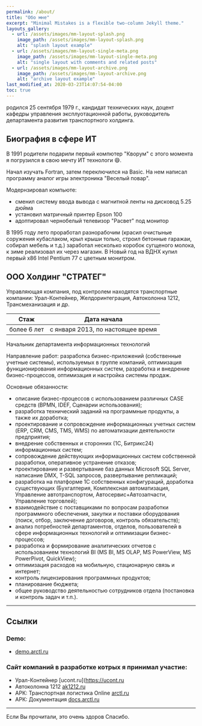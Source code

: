 ```yaml
---
permalink: /about/
title: "Обо мне"
excerpt: "Minimal Mistakes is a flexible two-column Jekyll theme."
layouts_gallery:
  - url: /assets/images/mm-layout-splash.png
    image_path: /assets/images/mm-layout-splash.png
    alt: "splash layout example"
  - url: /assets/images/mm-layout-single-meta.png
    image_path: /assets/images/mm-layout-single-meta.png
    alt: "single layout with comments and related posts"
  - url: /assets/images/mm-layout-archive.png
    image_path: /assets/images/mm-layout-archive.png
    alt: "archive layout example"
last_modified_at: 2020-03-23T14:07:54-04:00
toc: true
---
```


родился 25 сентября 1979 г.,
кандидат технических наук, доцент кафедры управления эксплуотационной работы,
руководитель департамента развития транспортного холдинга.

## Биография в сфере ИТ

В 1991 родители подарили первый компютер "Кворум"
с этого момента я погрузился в свою мечту ИТ технологи :smile:.

Начал изучать Fortran, затем переключился на Basic.
На нем написал программу аналог игры электроника "Веселый повар".

Модернзировал компьюте:
- сменил систему ввода вывода с магнитной ленты на дисковод 5.25 дюйма
- установил матричный принтер Epson 100
- адоптировал чернобелый телевизор "Расвет" под монитор

В 1995 году лето проработал разнорабочим (красил очистыные соружения кубаслаком, крыл крыши толью, строил бетонные гаражаи, собирал мебель и т.д.) заработал несколько коробок сугщеного молока, к зиме реализовал их через магазин.
В Новый год на ВДНХ купил первый x86 Intel Pentium 77 с цветным монитром.

## ООО Холдинг "СТРАТЕГ"

Управляющая компания, под контролем находятся транспортные компании: Урал-Контейнер, Желдоринтеграция, Автоколонна 1212, Трансмеханизация и др.

| Стаж | Дата начала |
| --- | --- |
| более 6 лет | с января 2013, по настоящее время |

Начальник департамента информационных технологий

Направление работ: разработка бизнес-приложений (собственные учетные системы), используемых в группе компаний, оптимизация функционирования информационных систем, разработка и внедрение бизнес-процессов, оптимизация и настройка системы продаж.

Основные обязанности:
- описание бизнес-процессов с использованием различных CASE средств
  (BPMN, IDEF, Сценарии использования);
- разработка технический заданий на программные продукты, а также их доработка;
- проектирование и сопровождение информационных учетных систем
   (ERP, CRM, CMS, TMS, WMS) по автоматизации деятельности предприятия;
- внедрение собственных и сторонних (1С, Битрикс24) информационных систем;
- сопровождение действующих информационных систем собственной разработки,
  оперативное устранение отказов;
- проектирование и развертывание баз данных Microsoft SQL Server,
  написание DMX, T-SQL запросов, развертывание репликаций;
- разработка на платформе 1С собственных конфигураций, доработка существующих
   (Бухгалтерия, Комплексная автоматизация, Управление автотранспортом,
   Автосервис+Автозапчасти, Управление торговлей);
- взаимодействие с поставщиками по вопросам разработки программного обеспечения,
   закупки и поставки оборудования  (поиск, отбор, заключение договоров, контроль обязательств);
- анализ потребностей департаментов, отделов,
  пользователей в сфере информационных технологий и
  оптимизации бизнес-процессов;
- разработка и формирование аналитических отчетов с использованием технологий BI
  (MS BI, MS OLAP, MS PowerView, MS PowerPivot, QuickView);
- оптимизация расходов на мобильную, стационарную связь и интернет;
- контроль лицензирования программных продуктов;
- планирование бюджета;
- общее руководство деятельностью сотрудников отдела (постановка и контроль задач и т.п.).

---

## Ссылки

### Demo:

- [demo.arctl.ru](https://demo.arctl.ru)

### Сайт компаний в разработке котрых я принимал участие:

- Урал-Контейнер [ucont.ru](https://ucont.ru
- Автоколонна 1212 [ak1212.ru](https://ak1212.ru)
- АРК: Транспортная логистика Online [arctl.ru](http://arctl.ru)
- АРК: Документация [docs.arctl.ru](http://docs.arctl.ru)

---

Если Вы прочитали, это очень здоров Спасибо.
